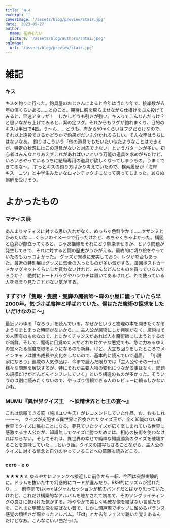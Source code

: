 ```yaml
---
title: 'キス'
excerpt: ''
coverImage: '/assets/blog/preview/stair.jpg'
date: '2023-05-27'
author:
  name: 花初そたい
  picture: '/assets/blog/authors/sotai.jpeg'
ogImage:
  url: '/assets/blog/preview/stair.jpg'
---
```

# 雑記

### キス
キスを釣りに行った。釣具屋のおじさんによると今年は当たり年で、接岸数が去年の倍くらいある……とのこと。期待に胸を膨らませながら仕掛けをぶん投げてみると、早速アタリが！　しかしどうも引きが強い。キスってこんなんだっけ？と思いながら上げてみると、案の定フグ。それからもフグが釣れまくり、目的のキスは半日で4匹。う～ん……
どうも、岸から50mくらいはフグだらけなので、それ以上遠投できるかどうかで釣果がだいぶ分かれるらしい。そんな竿はうちにはないなあ。
釣りはこういう「他の道具でもだいたい似たようなことはできるが、特定の状況にはこの道具がないと対応できない」というパターンが多い。初心者はみんなとりあえずこれがあればいいという万能の道具を求めがちだけど、いろいろやっているうちに結局専用の道具が欲しくなってしまうもの。うまくできてるな～。
ずっとキスの釣り方ばかり考えていたので、検索履歴が「海岸　キス　コツ」と中学生みたいなロマンチックさになって笑ってしまった。あらぬ誤解を受けそう。



# よかったもの
### マティス展
あんまりマティスに対する思い入れがなく、めっちゃ色鮮やかで……セザンヌとかみたいな……くらいのイメージで行ったけれど、めちゃくちゃよかった。構図と色彩が際立ってくると、じゃあ描線をそれにどう馴染ませるか、という問題が発生してきて、それに対する苦闘の歴史がうかがえる。最終的に切り絵をやっていたのもカッコよかった。
グッズが異様に充実しており、レジが12台もあった。最近の特別展はグッズに気合の入ったものが多い気がする。毎回ポストカードかマグネットくらいしか買わないけれど、みんなどんなものを買っているんだろうか？　絶対にトートバッグやハンカチは置いてあるけれど、外で使っている人をあまり見たことがない気がする。

### すずすけ『隻眼・隻腕・隻脚の魔術師～森の小屋に籠っていたら早2000年。気づけば魔神と呼ばれていた。僕はただ魔術の探求をしたいだけなのに～』
最近いわゆる「なろう」を読んでいる。なぜかというと物理の本を開きたくなるようなまとまった時間がないから……
主人公が魔術にしか興味がなく、魔術はその人固有のものなので、とにかくチャンスがあれば人を魔術師にしようとするのが新鮮。そして、魔術に目覚めた人がどれだけケチな悪党でも、急に力あるゆえの堂々たる態度を取るようになるのも新鮮。けど、大立ち回りをしたところでメインキャラは誰も成長や変化をしないので、基本的に読んでいて退屈。
「小説家になろう」連載の人気作品は、今まで読んだ限りでは「主人公やその一行が様々な問題を解決するが、特にそれが主要人物の変化につながる事はなく、問題の規模だけがどんどんインフレしていく」という構造のものが多かった。そういうのは別に読みたくないので、やっぱり信頼できる人のレビューに頼るしかないかも。

### MUMU『異世界クイズ王　～妖精世界と七王の宴～』
これは信頼できる筋（施川ユウキ氏）がレコメンドしていた作品。お、おもしれ～～～。
クイズが支配する異世界に召喚されたクイズ王が、全く知識のない異世界でクイズに挑むことになる。夢見ていたクイズが広く楽しまれている世界に感激する主人公だが、知識無しでクイズに勝つためには、相応の技術を使わなければならない。そしてそれは、異世界の幸せで純粋な知識勝負のクイズを破壊することを意味していた……という話。クイズの描写もさることながら、主人公のクイズに対する信念と自分のやっていることへの葛藤も読みどころ。

### cero - e o
★★★★☆
ゆるやかにファンクへ接近した前作から一転、今回は突然実験的に。ドラムを抜いた中で幻惑的にコードが進んだり、R&B的にリズムが揺れたり……　前作まではceroはジャムセッションが核のバンドだとばかり思っていたけれど、これだけ構築的なアルバムを聴かされて初めて、そのソングライティングの良さに気付けた気がする。冷ややかで美しく明確な像を結ばない言葉たちを、これまた明確な像を結ばない音で、しかし瀬戸際でポップに留めるバランス感覚の類稀さが際立ったアルバム。「Fdf」とか去年フェスで聴いた覚えあるんだけどなあ。こんなにいい曲だっけ。
